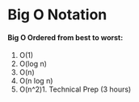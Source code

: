 # Big O Notation

#### Big O Ordered from best to worst:
1. O(1)
2. O(log n)
3. O(n)
4. O(n log n)
5. O(n^2)1.	Technical Prep (3 hours)